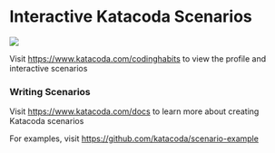 # Interactive Katacoda Scenarios

[![](http://shields.katacoda.com/katacoda/codinghabits/count.svg)](https://www.katacoda.com/codinghabits "Get your profile on Katacoda.com")

Visit https://www.katacoda.com/codinghabits to view the profile and interactive scenarios

### Writing Scenarios
Visit https://www.katacoda.com/docs to learn more about creating Katacoda scenarios

For examples, visit https://github.com/katacoda/scenario-example
